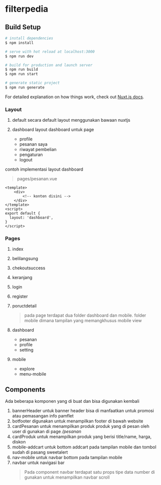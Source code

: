 # filterpedia

## Build Setup

```bash
# install dependencies
$ npm install

# serve with hot reload at localhost:3000
$ npm run dev

# build for production and launch server
$ npm run build
$ npm run start

# generate static project
$ npm run generate
```

For detailed explanation on how things work, check out [Nuxt.js docs](https://nuxtjs.org).

### Layout

1. default
   secara default layout menggunakan bawaan nuxtjs

2. dashboard
   layout dashboard untuk page
   - profile
   - pesanan saya
   - riwayat pembelian
   - pengaturan
   - logout

contoh implementasi layout dashboard

> pages/pesanan.vue

```
<template>
    <div>
        <!-- konten disini -->
    </div>
</template>
<script>
export default {
  layout: 'dashboard',
}
</script>
```

### Pages

1. index
2. belilangsung
3. chekoutsuccess
4. keranjang
5. login
6. register
7. poructdetail

   > pada page terdapat dua folder dashboard dan mobile. folder mobile dimana tampilan yang memangkhusus mobile view

8. dashboard
   - pesanan
   - profile
   - setting
9. mobile
   - explore
   - menu-mobile

## Components

Ada beberapa komponen yang di buat dan bisa digunakan kembali

1. bannerHeader untuk banner header bisa di manfaatkan untuk promosi atau pemasangan info pamflet
2. botfooter digunakan untuk menampilkan footer di bawah website
3. cardPesanan untuk menampilkan produk produk yang di pesan oleh user di gunakan di page _/pesanan_
4. cardProduk untuk menampilkan produk yang berisi title/name, harga, diskon
5. mobile-addcart untuk bottom addcart pada tampilan mobile dan tombol sudah di pasang sweetalert
6. nav-mobile untuk navbar bottom pada tampilan mobile
7. navbar untuk navigasi bar
   > Pada component navbar terdapat satu props tipe data number di gunakan untuk menampilkan navbar scroll
